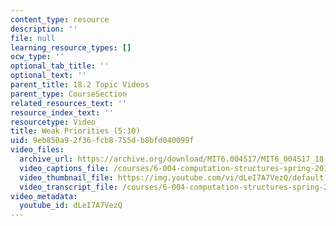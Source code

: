 ```yaml
---
content_type: resource
description: ''
file: null
learning_resource_types: []
ocw_type: ''
optional_tab_title: ''
optional_text: ''
parent_title: 18.2 Topic Videos
parent_type: CourseSection
related_resources_text: ''
resource_index_text: ''
resourcetype: Video
title: Weak Priorities (5:10)
uid: 9eb850a9-2f36-fcb8-755d-b8bfd040099f
video_files:
  archive_url: https://archive.org/download/MIT6.004S17/MIT6_004S17_18-02-05_300k.mp4
  video_captions_file: /courses/6-004-computation-structures-spring-2017/7d36d81f61495091a73abe62ca61a539_dLeI7A7VezQ.vtt
  video_thumbnail_file: https://img.youtube.com/vi/dLeI7A7VezQ/default.jpg
  video_transcript_file: /courses/6-004-computation-structures-spring-2017/9698e12eee1889bbfa15ed95b6ea903f_dLeI7A7VezQ.pdf
video_metadata:
  youtube_id: dLeI7A7VezQ
---
```

